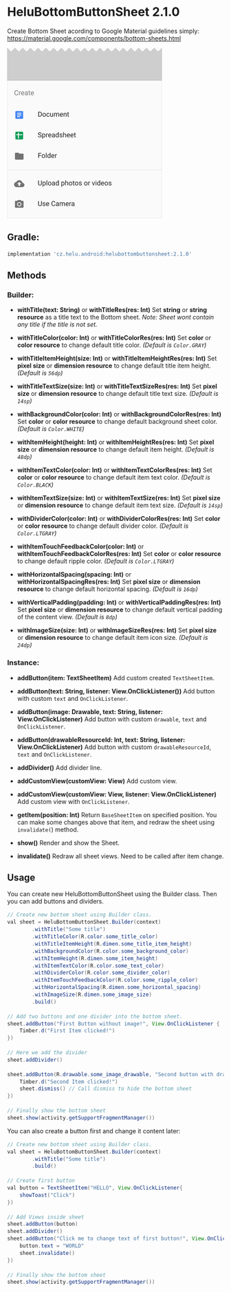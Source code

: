 # HeluBottomButtonSheet 2.1.0
Create Bottom Sheet acording to Google Material guidelines simply: https://material.google.com/components/bottom-sheets.html

![Alt text](./extras/HeluBottomButtonSheet.png?raw=true "HeluBottomButtonSheet")


## Gradle:
```groovy
implementation 'cz.helu.android:helubottombuttonsheet:2.1.0'
```


## Methods


### Builder:

* **withTitle(text: String)** or **withTitleRes(res: Int)**
  Set **string** or **string resource** as a title text to the Bottom sheet. 
  *Note: Sheet wont contain any title if the title is not set.*
  
* **withTitleColor(color: Int)** or **withTitleColorRes(res: Int)**
  Set **color** or **color resource** to change default title color. 
  *(Default is ```Color.GRAY```)*

* **withTitleItemHeight(size: Int)** or **withTitleItemHeightRes(res: Int)**
  Set **pixel size** or **dimension resource** to change default title item height. 
  *(Default is ```56dp```)*
  
* **withTitleTextSize(size: Int)** or **withTitleTextSizeRes(res: Int)**
  Set **pixel size** or **dimension resource** to change default title text size. 
  *(Default is ```14sp```)*

* **withBackgroundColor(color: Int)** or **withBackgroundColorRes(res: Int)**
  Set **color** or **color resource** to change default background sheet color. 
  *(Default is ```Color.WHITE```)*
  
* **withItemHeight(height: Int)** or **withItemHeightRes(res: Int)**
  Set **pixel size** or **dimension resource** to change default item height. 
  *(Default is ```48dp```)*
  
* **withItemTextColor(color: Int)** or **withItemTextColorRes(res: Int)**
  Set **color** or **color resource** to change default item text color. 
  *(Default is ```Color.BLACK```)*
  
* **withItemTextSize(size: Int)** or **withItemTextSize(res: Int)**
  Set **pixel size** or **dimension resource** to change default item text size. 
  *(Default is ```14sp```)*

* **withDividerColor(color: Int)** or **withDividerColorRes(res: Int)**
  Set **color** or **color resource** to change default divider color. 
  *(Default is ```Color.LTGRAY```)*

* **withItemTouchFeedbackColor(color: Int)** or **withItemTouchFeedbackColorRes(res: Int)**
  Set **color** or **color resource** to change default ripple color. 
  *(Default is ```Color.LTGRAY```)*
  
* **withHorizontalSpacing(spacing: Int)** or **withHorizontalSpacingRes(res: Int)**
  Set **pixel size** or **dimension resource** to change default horizontal spacing. 
  *(Default is ```16dp```)*
  
* **withVerticalPadding(padding: Int)** or **withVerticalPaddingRes(res: Int)**
  Set **pixel size** or **dimension resource** to change default vertical padding of the content view. 
  *(Default is ```8dp```)*
  
* **withImageSize(size: Int)** or **withImageSizeRes(res: Int)**
  Set **pixel size** or **dimension resource** to change default item icon size. 
  *(Default is ```24dp```)*
  
  
### Instance:


* **addButton(item: TextSheetItem)**
  Add custom created ```TextSheetItem```.

* **addButton(text: String, listener: View.OnClickListener())**
  Add button with custom ```text``` and ```OnClickListener```.

* **addButton(image: Drawable, text: String, listener: View.OnClickListener)**
  Add button with custom ```drawable```,  ```text``` and ```OnClickListener```.

* **addButton(drawableResourceId: Int, text: String, listener: View.OnClickListener)**
  Add button with custom ```drawableResourceId```,  ```text``` and ```OnClickListener```.

* **addDivider()**
  Add divider line.

* **addCustomView(customView: View)**
  Add custom view.

* **addCustomView(customView: View, listener: View.OnClickListener)**
  Add custom view with ```OnClickListener```.

* **getItem(position: Int)** 
  Return ```BaseSheetItem``` on specified position. You can make some changes above that item, and redraw the sheet using ```invalidate(```) method.

* **show()**
  Render and show the Sheet.

* **invalidate()**
  Redraw all sheet views. Need to be called after item change.


## Usage
You can create new HeluBottomButtonSheet using the Builder class. Then you can add buttons and dividers.

```java
// Create new bottom sheet using Builder class.
val sheet = HeluBottomButtonSheet.Builder(context)
		.withTitle("Some title")
		.withTitleColor(R.color.some_title_color)
		.withTitleItemHeight(R.dimen.some_title_item_height)
		.withBackgroundColor(R.color.some_background_color)
		.withItemHeight(R.dimen.some_item_height)
		.withItemTextColor(R.color.some_text_color)
		.withDividerColor(R.color.some_divider_color)
		.withItemTouchFeedbackColor(R.color.some_ripple_color)
		.withHorizontalSpacing(R.dimen.some_horizontal_spacing)
		.withImageSize(R.dimen.some_image_size)
		.build()

// Add two buttons and one divider into the bottom sheet.
sheet.addButton("First Button without image!", View.OnClickListener {
	Timber.d("First Item clicked!")
})

// Here we add the divider
sheet.addDivider()

sheet.addButton(R.drawable.some_image_drawable, "Second button with drawable image!", View.OnClickListener {
	Timber.d("Second Item clicked!")
	sheet.dismiss() // Call dismiss to hide the bottom sheet
})

// Finally show the bottom sheet
sheet.show(activity.getSupportFragmentManager())
```






You can also create a button first and change it content later:
```java
// Create new bottom sheet using Builder class.
val sheet = HeluBottomButtonSheet.Builder(context)
		.withTitle("Some title")
		.build()

// Create first button
val button = TextSheetItem("HELLO", View.OnClickListener{
	showToast("Click")
})

// Add Views inside sheet
sheet.addButton(button)
sheet.addDivider()
sheet.addButton("Click me to change text of first button!", View.OnClickListener {
	button.text = "WORLD"
	sheet.invalidate()
})

// Finally show the bottom sheet
sheet.show(activity.getSupportFragmentManager())
```
